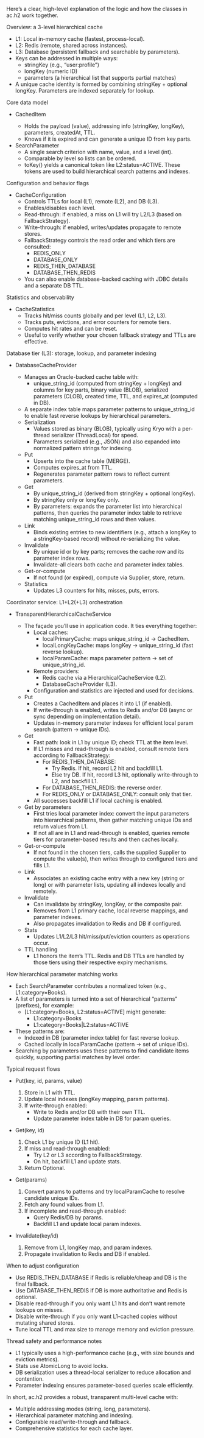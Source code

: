 Here’s a clear, high-level explanation of the logic and how the classes in ac.h2 work together.

Overview: a 3-level hierarchical cache
- L1: Local in-memory cache (fastest, process-local).
- L2: Redis (remote, shared across instances).
- L3: Database (persistent fallback and searchable by parameters).
- Keys can be addressed in multiple ways:
    - stringKey (e.g., “user:profile”)
    - longKey (numeric ID)
    - parameters (a hierarchical list that supports partial matches)
- A unique cache identity is formed by combining stringKey + optional longKey. Parameters are indexed separately for lookup.

Core data model
- CachedItem<T>
    - Holds the payload (value), addressing info (stringKey, longKey), parameters, createdAt, TTL.
    - Knows if it is expired and can generate a unique ID from key parts.
- SearchParameter
    - A single search criterion with name, value, and a level (int).
    - Comparable by level so lists can be ordered.
    - toKey() yields a canonical token like L2:status=ACTIVE. These tokens are used to build hierarchical search patterns and indexes.

Configuration and behavior flags
- CacheConfiguration
    - Controls TTLs for local (L1), remote (L2), and DB (L3).
    - Enables/disables each level.
    - Read-through: if enabled, a miss on L1 will try L2/L3 (based on FallbackStrategy).
    - Write-through: if enabled, writes/updates propagate to remote stores.
    - FallbackStrategy controls the read order and which tiers are consulted:
        - REDIS_ONLY
        - DATABASE_ONLY
        - REDIS_THEN_DATABASE
        - DATABASE_THEN_REDIS
    - You can also enable database-backed caching with JDBC details and a separate DB TTL.

Statistics and observability
- CacheStatistics
    - Tracks hit/miss counts globally and per level (L1, L2, L3).
    - Tracks puts, evictions, and error counters for remote tiers.
    - Computes hit rates and can be reset.
    - Useful to verify whether your chosen fallback strategy and TTLs are effective.

Database tier (L3): storage, lookup, and parameter indexing
- DatabaseCacheProvider<T>
    - Manages an Oracle-backed cache table with:
        - unique_string_id (computed from stringKey + longKey) and columns for key parts, binary value (BLOB), serialized parameters (CLOB), created time, TTL, and expires_at (computed in DB).
    - A separate index table maps parameter patterns to unique_string_id to enable fast reverse lookups by hierarchical parameters.
    - Serialization
        - Values stored as binary (BLOB), typically using Kryo with a per-thread serializer (ThreadLocal) for speed.
        - Parameters serialized (e.g., JSON) and also expanded into normalized pattern strings for indexing.
    - Put
        - Upserts into the cache table (MERGE).
        - Computes expires_at from TTL.
        - Regenerates parameter pattern rows to reflect current parameters.
    - Get
        - By unique_string_id (derived from stringKey + optional longKey).
        - By stringKey only or longKey only.
        - By parameters: expands the parameter list into hierarchical patterns, then queries the parameter index table to retrieve matching unique_string_id rows and then values.
    - Link
        - Binds existing entries to new identifiers (e.g., attach a longKey to a stringKey-based record) without re-serializing the value.
    - Invalidate
        - By unique id or by key parts; removes the cache row and its parameter index rows.
        - Invalidate-all clears both cache and parameter index tables.
    - Get-or-compute
        - If not found (or expired), compute via Supplier, store, return.
    - Statistics
        - Updates L3 counters for hits, misses, puts, errors.

Coordinator service: L1+L2(+L3) orchestration
- TransparentHierarchicalCacheService<T>
    - The façade you’ll use in application code. It ties everything together:
        - Local caches:
            - localPrimaryCache: maps unique_string_id -> CachedItem<T>.
            - localLongKeyCache: maps longKey -> unique_string_id (fast reverse lookup).
            - localParamCache: maps parameter pattern -> set of unique_string_id.
        - Remote providers:
            - Redis cache via a HierarchicalCacheService<T> (L2).
            - DatabaseCacheProvider<T> (L3).
        - Configuration and statistics are injected and used for decisions.
    - Put
        - Creates a CachedItem and places it into L1 (if enabled).
        - If write-through is enabled, writes to Redis and/or DB (async or sync depending on implementation detail).
        - Updates in-memory parameter indexes for efficient local param search (pattern -> unique IDs).
    - Get
        - Fast path: look in L1 by unique ID; check TTL at the item level.
        - If L1 misses and read-through is enabled, consult remote tiers according to FallbackStrategy:
            - For REDIS_THEN_DATABASE:
                - Try Redis. If hit, record L2 hit and backfill L1.
                - Else try DB. If hit, record L3 hit, optionally write-through to L2, and backfill L1.
            - For DATABASE_THEN_REDIS: the reverse order.
            - For REDIS_ONLY or DATABASE_ONLY: consult only that tier.
        - All successes backfill L1 if local caching is enabled.
    - Get by parameters
        - First tries local parameter index: convert the input parameters into hierarchical patterns, then gather matching unique IDs and return values from L1.
        - If not all are in L1 and read-through is enabled, queries remote tiers for parameter-based results and then caches locally.
    - Get-or-compute
        - If not found in the chosen tiers, calls the supplied Supplier to compute the value(s), then writes through to configured tiers and fills L1.
    - Link
        - Associates an existing cache entry with a new key (string or long) or with parameter lists, updating all indexes locally and remotely.
    - Invalidate
        - Can invalidate by stringKey, longKey, or the composite pair.
        - Removes from L1 primary cache, local reverse mappings, and parameter indexes.
        - Also propagates invalidation to Redis and DB if configured.
    - Stats
        - Updates L1/L2/L3 hit/miss/put/eviction counters as operations occur.
    - TTL handling
        - L1 honors the item’s TTL. Redis and DB TTLs are handled by those tiers using their respective expiry mechanisms.

How hierarchical parameter matching works
- Each SearchParameter contributes a normalized token (e.g., L1:category=Books).
- A list of parameters is turned into a set of hierarchical “patterns” (prefixes), for example:
    - [L1:category=Books, L2:status=ACTIVE] might generate:
        - L1:category=Books
        - L1:category=Books|L2:status=ACTIVE
- These patterns are:
    - Indexed in DB (parameter index table) for fast reverse lookup.
    - Cached locally in localParamCache (pattern -> set of unique IDs).
- Searching by parameters uses these patterns to find candidate items quickly, supporting partial matches by level order.

Typical request flows
- Put(key, id, params, value)
    1) Store in L1 with TTL.
    2) Update local indexes (longKey mapping, param patterns).
    3) If write-through enabled:
        - Write to Redis and/or DB with their own TTL.
        - Update parameter index table in DB for param queries.

- Get(key, id)
    1) Check L1 by unique ID (L1 hit).
    2) If miss and read-through enabled:
        - Try L2 or L3 according to FallbackStrategy.
        - On hit, backfill L1 and update stats.
    3) Return Optional<T>.

- Get(params)
    1) Convert params to patterns and try localParamCache to resolve candidate unique IDs.
    2) Fetch any found values from L1.
    3) If incomplete and read-through enabled:
        - Query Redis/DB by params.
        - Backfill L1 and update local param indexes.

- Invalidate(key/id)
    1) Remove from L1, longKey map, and param indexes.
    2) Propagate invalidation to Redis and DB if enabled.

When to adjust configuration
- Use REDIS_THEN_DATABASE if Redis is reliable/cheap and DB is the final fallback.
- Use DATABASE_THEN_REDIS if DB is more authoritative and Redis is optional.
- Disable read-through if you only want L1 hits and don’t want remote lookups on misses.
- Disable write-through if you only want L1-cached copies without mutating shared stores.
- Tune local TTL and max size to manage memory and eviction pressure.

Thread safety and performance notes
- L1 typically uses a high-performance cache (e.g., with size bounds and eviction metrics).
- Stats use AtomicLong to avoid locks.
- DB serialization uses a thread-local serializer to reduce allocation and contention.
- Parameter indexing ensures parameter-based queries scale efficiently.

In short, ac.h2 provides a robust, transparent multi-level cache with:
- Multiple addressing modes (string, long, parameters).
- Hierarchical parameter matching and indexing.
- Configurable read/write-through and fallback.
- Comprehensive statistics for each cache layer.